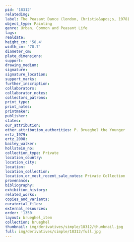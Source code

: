 ```yaml
---
pid: '18312'
relatedimg: 
label: The Peasant Dance (london, Christie&apos;s, 1978)
object_type: Painting
genre: Urban, Common and Peasant Life
tags: 
realdate: 
height_cm: '58.4'
width_cm: '78.7'
diameter_cm: 
plate_dimensions: 
support: 
drawing_medium: 
signature: 
signature_location: 
support_marks: 
further_inscription: 
collaborators: 
collaborator_notes: 
collectors_patrons: 
print_type: 
print_notes: 
printmaker: 
publisher: 
states: 
our_attribution: 
other_attribution_authorities: P. Brueghel the Younger
ertz_1979: 
ertz_2008: 
bailey_walker: 
hollstein_no: 
collection_type: Private
location_country: 
location_city: 
location: 
location_collection: 
location_or_most_recent_sale_notes: Private Collection
provenance: 
bibliography: 
exhibition_history: 
related_works: 
copies_and_variants: 
curatorial_files: 
external_resources: 
order: '1350'
layout: brueghel_item
collection: brueghel
thumbnail: img/derivatives/simple/18312/thumbnail.jpg
full: img/derivatives/simple/18312/full.jpg
---
```

